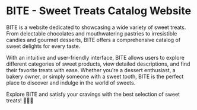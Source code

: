 # BITE - Sweet Treats Catalog Website

BITE is a website dedicated to showcasing a wide variety of sweet treats. From delectable chocolates and mouthwatering pastries to irresistible candies and gourmet desserts, BITE offers a comprehensive catalog of sweet delights for every taste.

With an intuitive and user-friendly interface, BITE allows users to explore different categories of sweet products, view detailed descriptions, and find their favorite treats with ease. Whether you're a dessert enthusiast, a bakery owner, or simply someone with a sweet tooth, BITE is the perfect place to discover and indulge in the world of sweets.

Explore BITE and satisfy your cravings with the best selection of sweet treats! 🍬🍫🍩
